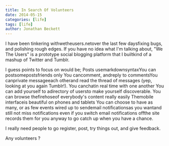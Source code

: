 ```yaml
---
title: In Search Of Volunteers
date: 2014-05-15
categories: [life]
tags: [life]
author: Jonathan Beckett
---
```


I have been tinkering withwetheusers.netover the last few daysfixing bugs, and polishing rough edges. If you have no idea what I'm talking about, "We The Users" is a prototype social blogging platform that I builtkind of a mashup of Twitter and Tumblr.

I guess points to focus on would be; Posts usemarkdownsyntaxYou can postsomepostsfriends only You cancomment, andreply to commentsYou canprivate messageeach otherand read the thread of messages (yep, looking at you again Tumblr!). You canchatin real time with one another You can add yourself to adirectory of usersto make yourself discoverable. You can browse thefirehoseof everybody's content really easily Themobile interfaceis beautiful on phones and tablets You can choose to have as many, or as few events wired up to sendemail notificationsas you wantand still not miss notifications even if you switch email notifications offthe site records them for you anyway to go catch up when you have a chance.

I really need people to go register, post, try things out, and give feedback.

Any volunteers ?